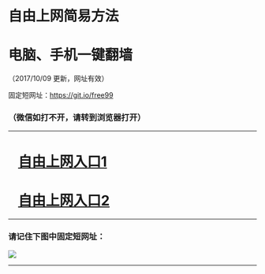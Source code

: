 ﻿# 自由上网简易方法

# 电脑、手机一键翻墙

（2017/10/09 更新，网址有效）

固定短网址：https://git.io/free99

### （微信如打不开，请转到浏览器打开）


***





# &nbsp;&nbsp; <a href="http://ft1751720733.fwq-tz-1001.info/fwqtz01.html?t=10090015853 " target="_blank">自由上网入口1</a>
# &nbsp;&nbsp; <a href="http://ft1848232339.fwq-tz-1002.info/fwqtz02.html?t=100900132231 " target="_blank">自由上网入口2</a>
***

### 请记住下图中固定短网址：

<img src="https://s3-us-west-2.amazonaws.com/fwq-1001/yjfq-20170905okok.png" /> 


***

